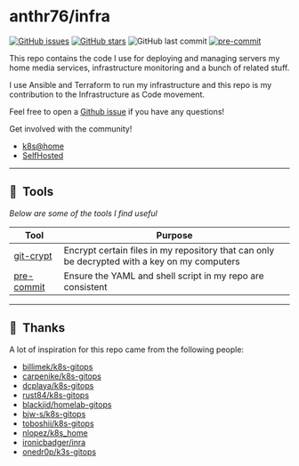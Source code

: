 # anthr76/infra

[![GitHub issues](https://img.shields.io/github/issues/anthr76/infra)](https://github.com/anthr76/infra/issues) [![GitHub stars](https://img.shields.io/github/stars/anthr76/infra)](https://github.com/anthr76/infra/stargazers) ![GitHub last commit](https://img.shields.io/github/last-commit/anthr76/infra)  [![pre-commit](https://img.shields.io/badge/pre--commit-enabled-brightgreen?logo=pre-commit&logoColor=white&style=flat-square)](https://github.com/pre-commit/pre-commit)

This repo contains the code I use for deploying and managing servers my home media services, infrastructure monitoring and a bunch of related stuff.

I use Ansible and Terraform to run my infrastructure and this repo is my contribution to the Infrastructure as Code movement.

Feel free to open a [Github issue](https://github.com/anthr76/infra/issues/new) if you have any questions!

Get involved with the community!
 - [k8s@home](https://discord.gg/5sutTcCav5)
 - [SelfHosted](https://selfhosted.show/)

---

## :wrench:&nbsp; Tools

_Below are some of the tools I find useful_

| Tool                                                   | Purpose                                                                                                   |
|--------------------------------------------------------|-----------------------------------------------------------------------------------------------------------|
| [git-crypt](https://github.com/AGWA/git-crypt)         | Encrypt certain files in my repository that can only be decrypted with a key on my computers              |
| [pre-commit](https://github.com/pre-commit/pre-commit) | Ensure the YAML and shell script in my repo are consistent                                                |

---

## :handshake:&nbsp; Thanks

A lot of inspiration for this repo came from the following people:

- [billimek/k8s-gitops](https://github.com/billimek/k8s-gitops)
- [carpenike/k8s-gitops](https://github.com/carpenike/k8s-gitops)
- [dcplaya/k8s-gitops](https://github.com/dcplaya/k8s-gitops)
- [rust84/k8s-gitops](https://github.com/rust84/k8s-gitops)
- [blackjid/homelab-gitops](https://github.com/blackjid/homelab-gitops)
- [bjw-s/k8s-gitops](https://github.com/bjw-s/k8s-gitops)
- [toboshii/k8s-gitops](https://github.com/toboshii/k8s-gitops)
- [nlopez/k8s_home](https://github.com/nlopez/k8s_home)
- [ironicbadger/inra](https://github.com/IronicBadger/infra)
- [onedr0p/k3s-gitops](https://github.com/onedr0p/k3s-gitops)
